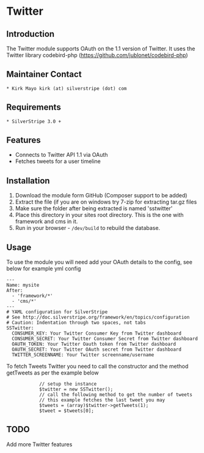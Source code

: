 # Twitter

## Introduction

The Twitter module supports OAuth on the 1.1 version of Twitter.
It uses the Twitter library codebird-php (https://github.com/jublonet/codebird-php)

## Maintainer Contact

	* Kirk Mayo kirk (at) silverstripe (dot) com

## Requirements

	* SilverStripe 3.0 +

## Features

* Connects to Twitter API 1.1 via OAuth
* Fetches tweets for a user timeline

## Installation

 1. Download the module form GitHub (Composer support to be added)
 2. Extract the file (if you are on windows try 7-zip for extracting tar.gz files
 3. Make sure the folder after being extracted is named 'sstwitter'
 4. Place this directory in your sites root directory. This is the one with framework and cms in it.
 5. Run in your browser - `/dev/build` to rebuild the database.

## Usage ##

To use the module you will need add your OAuth details to the config, see below for example yml config

```
---
Name: mysite
After:
  - 'framework/*'
  - 'cms/*'
---
# YAML configuration for SilverStripe
# See http://doc.silverstripe.org/framework/en/topics/configuration
# Caution: Indentation through two spaces, not tabs
SSTwitter:
  CONSUMER_KEY: Your Twitter Consumer Key from Twitter dashboard
  CONSUMER_SECRET: Your Twitter Consumer Secret from Twitter dashboard
  OAUTH_TOKEN: Your Twitter Oauth token from Twitter dashboard
  OAUTH_SECRET: Your Twitter OAuth secret from Twitter dashboard
  TWITTER_SCREENNAME: Your Twitter screenname/username

```

To fetch Tweets Twitter you need to call the constructor and the method getTweets as per the example below

```
			// setup the instance
			$twitter = new SSTwitter();
			// call the following method to get the number of tweets
			// this example fetches the last tweet you may 
			$tweets = (array)$twitter->getTweets(1);
			$tweet = $tweets[0];
```

## TODO ##

Add more Twitter features
